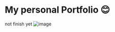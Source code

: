 # My personal Portfolio 😊

not finish yet
![image](https://user-images.githubusercontent.com/88790737/209750329-bda1272f-b053-437e-8f90-7dadfb6fcfcf.png)
